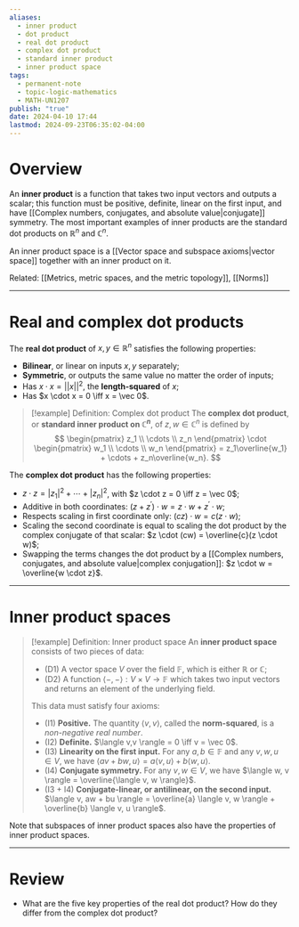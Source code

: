 ```yaml
---
aliases:
  - inner product
  - dot product
  - real dot product
  - complex dot product
  - standard inner product
  - inner product space
tags:
  - permanent-note
  - topic-logic-mathematics
  - MATH-UN1207
publish: "true"
date: 2024-04-10 17:44
lastmod: 2024-09-23T06:35:02-04:00
---
```

# Overview

An **inner product** is a function that takes two input vectors and outputs a scalar; this function must be positive, definite, linear on the first input, and have [[Complex numbers, conjugates, and absolute value|conjugate]] symmetry. The most important examples of inner products are the standard dot products on $\mathbb R^n$ and $\mathbb C^n$.

An inner product space is a [[Vector space and subspace axioms|vector space]] together with an inner product on it. 

Related: [[Metrics, metric spaces, and the metric topology]], [[Norms]]

---
# Real and complex dot products

The **real dot product** of $x,y \in \mathbb R^n$ satisfies the following properties:
- **Bilinear**, or linear on inputs $x,y$ separately;
- **Symmetric**, or outputs the same value no matter the order of inputs;
- Has $x \cdot x = ||x||^2$, the **length-squared** of $x$;
- Has $x \cdot x = 0 \iff x = \vec 0$.

>[!example] Definition: Complex dot product
>The **complex dot product**, or **standard inner product on $\mathbb C^n$**, of $z,w \in \mathbb C^n$ is defined by
>$$ 
>\begin{pmatrix} z_1 \\ \cdots \\ z_n \end{pmatrix} \cdot \begin{pmatrix} w_1 \\ \cdots \\ w_n \end{pmatrix} = z_1\overline{w_1} + \cdots + z_n\overline{w_n}.
>$$

The **complex dot product** has the following properties:
- $z \cdot z = |z_1|^2 + \cdots + |z_n|^2$, with $z \cdot z = 0 \iff z = \vec 0$;
- Additive in both coordinates: $(z + z^\prime) \cdot w = z \cdot w + z^\prime \cdot w$;
- Respects scaling in first coordinate only: $(cz) \cdot w = c(z \cdot w)$;
- Scaling the second coordinate is equal to scaling the dot product by the complex conjugate of that scalar: $z \cdot (cw) = \overline{c}(z \cdot w)$;
- Swapping the terms changes the dot product by a [[Complex numbers, conjugates, and absolute value|complex conjugation]]: $z \cdot w = \overline{w \cdot z}$.

---
# Inner product spaces

>[!example] Definition: Inner product space
>An **inner product space** consists of two pieces of data:
>- (D1) A vector space $V$ over the field $\mathbb F$, which is either $\mathbb R$ or $\mathbb C$;
>- (D2) A function $\langle - , -\rangle : V \times V \to \mathbb F$ which takes two input vectors and returns an element of the underlying field.
>
>This data must satisfy four axioms:
>- (I1) **Positive.** The quantity $\langle v, v \rangle$, called the **norm-squared**, is a *non-negative real number*.
>- (I2) **Definite.** $\langle v,v \rangle = 0 \iff v = \vec 0$.
>- (I3) **Linearity on the first input.** For any $a,b \in \mathbb F$ and any $v,w,u \in V$, we have $\langle av + bw, u \rangle = a \langle v, u \rangle + b \langle w, u \rangle$.
>- (I4) **Conjugate symmetry.** For any $v,w \in V$, we have $\langle w, v \rangle = \overline{\langle v, w \rangle}$.
>- (I3 + I4) **Conjugate-linear, or antilinear, on the second input.** $\langle v, aw + bu \rangle = \overline{a} \langle v, w \rangle + \overline{b} \langle v, u \rangle$.

Note that subspaces of inner product spaces also have the properties of inner product spaces.

---
# Review

- What are the five key properties of the real dot product? How do they differ from the complex dot product?